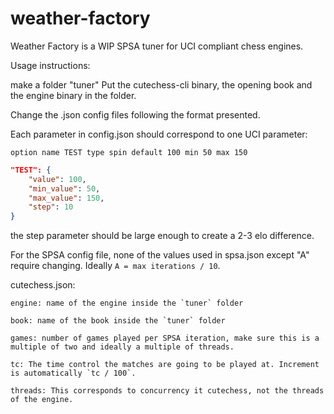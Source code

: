 # weather-factory

Weather Factory is a WIP SPSA tuner for UCI compliant chess engines.

Usage instructions:

make a folder "tuner"
Put the cutechess-cli binary, the opening book and the engine binary in the folder.

Change the .json config files following the format presented.

Each parameter in config.json should correspond to one UCI parameter:

```
option name TEST type spin default 100 min 50 max 150
```
```json
"TEST": {
    "value": 100,
    "min_value": 50,
    "max_value": 150,
    "step": 10
}
```
the step parameter should be large enough to create a 2-3 elo difference.

For the SPSA config file, none of the values used in spsa.json except "A" require changing. Ideally `A = max iterations / 10`.

cutechess.json:
```
engine: name of the engine inside the `tuner` folder

book: name of the book inside the `tuner` folder

games: number of games played per SPSA iteration, make sure this is a multiple of two and ideally a multiple of threads.

tc: The time control the matches are going to be played at. Increment is automatically `tc / 100`.

threads: This corresponds to concurrency it cutechess, not the threads of the engine.
```


